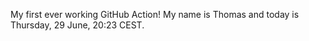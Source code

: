 My first ever working GitHub Action!
My name is Thomas and today is Thursday, 29 June, 20:23 CEST. 
